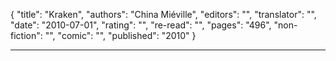 {
"title": "Kraken",
"authors": "China Miéville",
"editors": "",
"translator": "",
"date": "2010-07-01",
"rating": "",
"re-read": "",
"pages": "496",
"non-fiction": "",
"comic": "",
"published": "2010"
}

---
